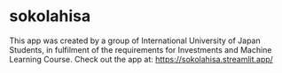 # sokolahisa
This app was created by a group of International University of Japan Students, in fulfilment of the requirements for Investments and Machine Learning Course. Check out the app at: https://sokolahisa.streamlit.app/
